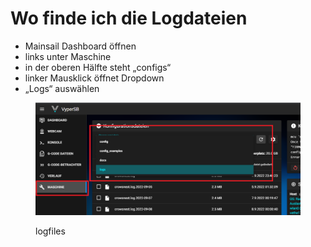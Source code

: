 # Wo finde ich die Logdateien

* Mainsail Dashboard öffnen
* links unter Maschine
* in der oberen Hälfte steht „configs“
* linker Mausklick öffnet Dropdown
* „Logs“ auswählen

<figure><img src="../../../.gitbook/assets/logfiles.PNG" alt=""><figcaption><p>logfiles</p></figcaption></figure>
